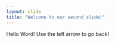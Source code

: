 ```yaml
---
layout: slide
title: "Welcome to our second slide!"
---
```

Hello Word!
Use the left arrow to go back!
